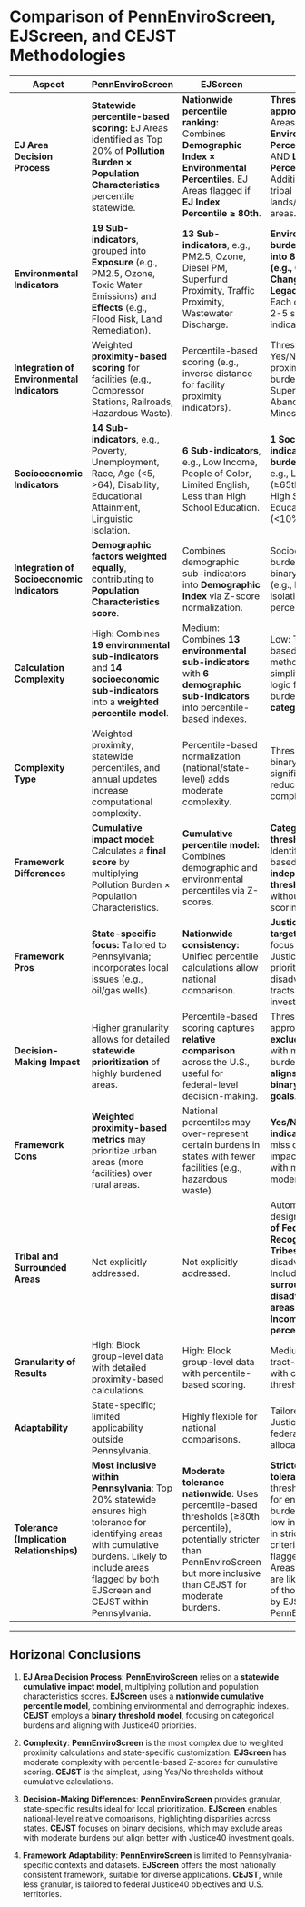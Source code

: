 # Comparison of PennEnviroScreen, EJScreen, and CEJST Methodologies

| **Aspect**                     | **PennEnviroScreen**                                                                                     | **EJScreen**                                                                                                            | **CEJST**                                                                                                                |
|--------------------------------|----------------------------------------------------------------------------------------------------------|-------------------------------------------------------------------------------------------------------------------------|--------------------------------------------------------------------------------------------------------------------------|
| **EJ Area Decision Process**   | **Statewide percentile-based scoring:** EJ Areas identified as Top 20% of **Pollution Burden × Population Characteristics** percentile statewide. | **Nationwide percentile ranking:** Combines **Demographic Index × Environmental Percentiles**. EJ Areas flagged if **EJ Index Percentile ≥ 80th**. | **Threshold-based approach:** EJ Areas identified if **Environmental Percentile ≥ 90th** AND **Low Income Percentile ≥ 65th**. Additional rules for tribal lands/surrounded areas. |
| **Environmental Indicators**   | **19 Sub-indicators**, grouped into **Exposure** (e.g., PM2.5, Ozone, Toxic Water Emissions) and **Effects** (e.g., Flood Risk, Land Remediation). | **13 Sub-indicators**, e.g., PM2.5, Ozone, Diesel PM, Superfund Proximity, Traffic Proximity, Wastewater Discharge.    | **Environmental burdens grouped into 8 categories (e.g., Climate Change, Housing, Legacy Pollution).** Each category has 2-5 sub-indicators. |
| **Integration of Environmental Indicators** | Weighted **proximity-based scoring** for facilities (e.g., Compressor Stations, Railroads, Hazardous Waste). | Percentile-based scoring (e.g., inverse distance for facility proximity indicators).                                   | Threshold-based Yes/No scoring for proximity-based burdens (e.g., Superfund, Abandoned Mines).                          |
| **Socioeconomic Indicators**   | **14 Sub-indicators**, e.g., Poverty, Unemployment, Race, Age (<5, >64), Disability, Educational Attainment, Linguistic Isolation.                | **6 Sub-indicators**, e.g., Low Income, People of Color, Limited English, Less than High School Education.            | **1 Socioeconomic indicator per burden category**, e.g., Low Income (≥65th percentile), High School Education (<10%).    |
|**Integration of Socioeconomic Indicators**| **Demographic factors weighted equally**, contributing to **Population Characteristics score**.         | Combines demographic sub-indicators into **Demographic Index** via Z-score normalization.                             | Socioeconomic burdens treated as binary thresholds (e.g., linguistic isolation ≥ 90th percentile).                      |
| **Calculation Complexity**     | High: Combines **19 environmental sub-indicators** and **14 socioeconomic sub-indicators** into a **weighted percentile model**. | Medium: Combines **13 environmental sub-indicators** with **6 demographic sub-indicators** into percentile-based indexes. | Low: Threshold-based methodology with simplified Yes/No logic for meeting burdens in **8 categories**.                     |
|**Complexity Type**| Weighted proximity, statewide percentiles, and annual updates increase computational complexity.        | Percentile-based normalization (national/state-level) adds moderate complexity.                                       | Threshold-based binary decisions significantly reduce calculation complexity.                                            |
| **Framework Differences**      | **Cumulative impact model:** Calculates a **final score** by multiplying Pollution Burden × Population Characteristics. | **Cumulative percentile model:** Combines demographic and environmental percentiles via Z-scores.                     | **Categorical threshold model:** Identifies EJ Areas based on **independent thresholds** without cumulative scoring.      |
|**Framework Pros**| **State-specific focus:** Tailored to Pennsylvania; incorporates local issues (e.g., oil/gas wells).    | **Nationwide consistency:** Unified percentile calculations allow national comparison.                                  | **Justice40-targeted:** Explicit focus on Justice40 goals; prioritizes disadvantaged tracts for federal investments.      |
| **Decision-Making Impact**     | Higher granularity allows for detailed **statewide prioritization** of highly burdened areas.           | Percentile-based scoring captures **relative comparison** across the U.S., useful for federal-level decision-making.    | Threshold approach may **exclude areas** with moderate burdens, but **aligns well with binary Justice40 goals**.         |
|**Framework Cons**| **Weighted proximity-based metrics** may prioritize urban areas (more facilities) over rural areas.    | National percentiles may over-represent certain burdens in states with fewer facilities (e.g., hazardous waste).       | **Yes/No burden indicators** may miss cumulative impacts or areas with multiple moderate burdens.                        |
| **Tribal and Surrounded Areas**| Not explicitly addressed.                                                                                 | Not explicitly addressed.                                                                                               | Automatically designates **lands of Federally Recognized Tribes** as disadvantaged. Includes tracts **surrounded by disadvantaged areas if Low Income ≥ 50th percentile**.                                      |
| **Granularity of Results**     | High: Block group-level data with detailed proximity-based calculations.                                   | High: Block group-level data with percentile-based scoring.                                                             | Medium: Census tract-level data with categorical thresholds.                                                               |
| **Adaptability**               | State-specific; limited applicability outside Pennsylvania.                                               | Highly flexible for national comparisons.                                                                               | Tailored for Justice40 and federal resource allocation.                                                                   |
| **Tolerance (Implication Relationships)** | **Most inclusive within Pennsylvania**: Top 20% statewide ensures high tolerance for identifying areas with cumulative burdens. Likely to include areas flagged by both EJScreen and CEJST within Pennsylvania. | **Moderate tolerance nationwide**: Uses percentile-based thresholds (≥80th percentile), potentially stricter than PennEnviroScreen but more inclusive than CEJST for moderate burdens. | **Strictest tolerance**: Binary thresholds (≥90th for environmental burdens, ≥65th for low income) result in stricter inclusion criteria. Areas flagged as EJ Areas by CEJST are likely a subset of those flagged by EJScreen or PennEnviroScreen. |

---

## Horizonal Conclusions

1. **EJ Area Decision Process**:
   **PennEnviroScreen** relies on a **statewide cumulative impact model**, multiplying pollution and population characteristics scores.
   **EJScreen** uses a **nationwide cumulative percentile model**, combining environmental and demographic indexes.
   **CEJST** employs a **binary threshold model**, focusing on categorical burdens and aligning with Justice40 priorities.

2. **Complexity**:
   **PennEnviroScreen** is the most complex due to weighted proximity calculations and state-specific customization.
   **EJScreen** has moderate complexity with percentile-based Z-scores for cumulative scoring.
   **CEJST** is the simplest, using Yes/No thresholds without cumulative calculations.

3. **Decision-Making Differences**:
   **PennEnviroScreen** provides granular, state-specific results ideal for local prioritization.
   **EJScreen** enables national-level relative comparisons, highlighting disparities across states.
   **CEJST** focuses on binary decisions, which may exclude areas with moderate burdens but align better with Justice40 investment goals.

4. **Framework Adaptability**:
   **PennEnviroScreen** is limited to Pennsylvania-specific contexts and datasets.
   **EJScreen** offers the most nationally consistent framework, suitable for diverse applications.
   **CEJST**, while less granular, is tailored to federal Justice40 objectives and U.S. territories.